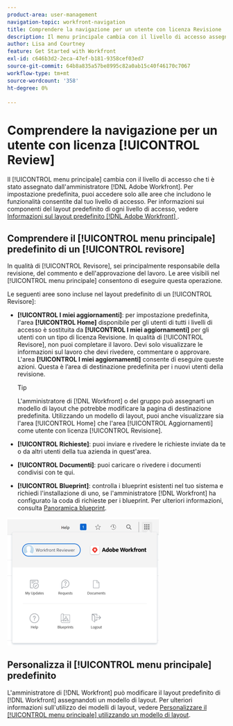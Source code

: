 ```yaml
---
product-area: user-management
navigation-topic: workfront-navigation
title: Comprendere la navigazione per un utente con licenza Revisione
description: Il menu principale cambia con il livello di accesso assegnato dall'amministratore  [!DNL Adobe Workfront] . Per impostazione predefinita, puoi accedere solo alle aree che includono le funzionalità consentite dal tuo livello di accesso.
author: Lisa and Courtney
feature: Get Started with Workfront
exl-id: c646b3d2-2eca-47ef-b181-9358cef03ed7
source-git-commit: 64b8a835a57be8995c82a0ab15c40f46170c7067
workflow-type: tm+mt
source-wordcount: '358'
ht-degree: 0%

---
```


# Comprendere la navigazione per un utente con licenza [!UICONTROL Review]

Il [!UICONTROL menu principale] cambia con il livello di accesso che ti è stato assegnato dall&#39;amministratore [!DNL Adobe Workfront]. Per impostazione predefinita, puoi accedere solo alle aree che includono le funzionalità consentite dal tuo livello di accesso. Per informazioni sui componenti del layout predefinito di ogni livello di accesso, vedere [Informazioni sul layout predefinito [!DNL Adobe Workfront] &#x200B;](../../../administration-and-setup/customize-workfront/use-layout-templates/about-the-default-wf-layout.md).

## Comprendere il [!UICONTROL menu principale] predefinito di un [!UICONTROL revisore]

In qualità di [!UICONTROL Revisore], sei principalmente responsabile della revisione, del commento e dell&#39;approvazione del lavoro. Le aree visibili nel [!UICONTROL menu principale] consentono di eseguire questa operazione.

Le seguenti aree sono incluse nel layout predefinito di un [!UICONTROL Revisore]:

* **[!UICONTROL I miei aggiornamenti]**: per impostazione predefinita, l&#39;area **[!UICONTROL Home]** disponibile per gli utenti di tutti i livelli di accesso è sostituita da **[!UICONTROL I miei aggiornamenti]** per gli utenti con un tipo di licenza Revisione. In qualità di [!UICONTROL Revisore], non puoi completare il lavoro. Devi solo visualizzare le informazioni sul lavoro che devi rivedere, commentare o approvare. L&#39;area **[!UICONTROL I miei aggiornamenti]** consente di eseguire queste azioni. Questa è l’area di destinazione predefinita per i nuovi utenti della revisione.

  >[!TIP]
  >
  >L&#39;amministratore di [!DNL Workfront] o del gruppo può assegnarti un modello di layout che potrebbe modificare la pagina di destinazione predefinita. Utilizzando un modello di layout, puoi anche visualizzare sia l&#39;area [!UICONTROL Home] che l&#39;area [!UICONTROL Aggiornamenti] come utente con licenza [!UICONTROL Revisione].

* **[!UICONTROL Richieste]**: puoi inviare e rivedere le richieste inviate da te o da altri utenti della tua azienda in quest&#39;area.
* **[!UICONTROL Documenti]**: puoi caricare o rivedere i documenti condivisi con te qui.
* **[!UICONTROL Blueprint]**: controlla i blueprint esistenti nel tuo sistema e richiedi l&#39;installazione di uno, se l&#39;amministratore [!DNL Workfront] ha configurato la coda di richieste per i blueprint. Per ulteriori informazioni, consulta [Panoramica blueprint](../../../administration-and-setup/blueprints/blueprints-overview.md).


![Accedi agli aggiornamenti dal menu principale](assets/access-my-updates-from-main-menu-reviewer-user-nwe-350x294.png)

## Personalizza il [!UICONTROL menu principale] predefinito

L&#39;amministratore di [!DNL Workfront] può modificare il layout predefinito di [!DNL Workfront] assegnandoti un modello di layout. Per ulteriori informazioni sull&#39;utilizzo dei modelli di layout, vedere [Personalizzare il [!UICONTROL menu principale] utilizzando un modello di layout](../../../administration-and-setup/customize-workfront/use-layout-templates/customize-main-menu.md).

